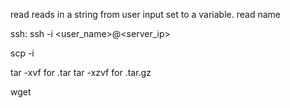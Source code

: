 read	reads in a string from user input set to a variable. 	read name

ssh: ssh -i <pem file> <user_name>@<server_ip>

scp -i <pem file> <source> <destany>

tar -xvf <file name> for .tar 
tar -xzvf <file name> for .tar.gz

wget <url>
